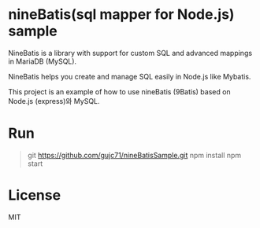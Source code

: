 # nineBatis(sql mapper for Node.js) sample

NineBatis is a library with support for custom SQL and advanced mappings in MariaDB (MySQL). 

NineBatis helps you create and manage SQL easily in Node.js like Mybatis.

This project is an example of how to use nineBatis (9Batis) based on Node.js (express)와 MySQL.


# Run #

> git https://github.com/gujc71/nineBatisSample.git
> npm install
> npm start

# License #

MIT
